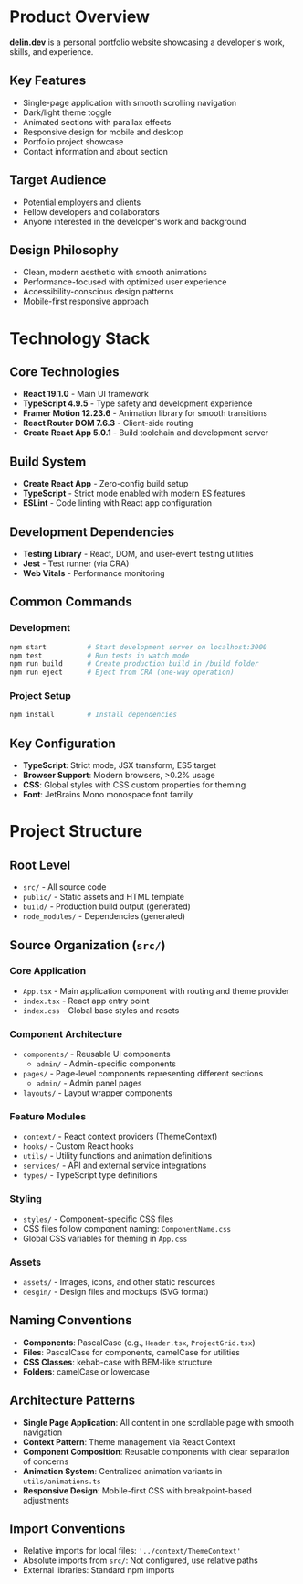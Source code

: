 # Product Overview

**delin.dev** is a personal portfolio website showcasing a developer's work, skills, and experience. 

## Key Features
- Single-page application with smooth scrolling navigation
- Dark/light theme toggle
- Animated sections with parallax effects
- Responsive design for mobile and desktop
- Portfolio project showcase
- Contact information and about section

## Target Audience
- Potential employers and clients
- Fellow developers and collaborators
- Anyone interested in the developer's work and background

## Design Philosophy
- Clean, modern aesthetic with smooth animations
- Performance-focused with optimized user experience
- Accessibility-conscious design patterns
- Mobile-first responsive approach
# Technology Stack

## Core Technologies
- **React 19.1.0** - Main UI framework
- **TypeScript 4.9.5** - Type safety and development experience
- **Framer Motion 12.23.6** - Animation library for smooth transitions
- **React Router DOM 7.6.3** - Client-side routing
- **Create React App 5.0.1** - Build toolchain and development server

## Build System
- **Create React App** - Zero-config build setup
- **TypeScript** - Strict mode enabled with modern ES features
- **ESLint** - Code linting with React app configuration

## Development Dependencies
- **Testing Library** - React, DOM, and user-event testing utilities
- **Jest** - Test runner (via CRA)
- **Web Vitals** - Performance monitoring

## Common Commands

### Development
```bash
npm start          # Start development server on localhost:3000
npm test           # Run tests in watch mode
npm run build      # Create production build in /build folder
npm run eject      # Eject from CRA (one-way operation)
```

### Project Setup
```bash
npm install        # Install dependencies
```

## Key Configuration
- **TypeScript**: Strict mode, JSX transform, ES5 target
- **Browser Support**: Modern browsers, >0.2% usage
- **CSS**: Global styles with CSS custom properties for theming
- **Font**: JetBrains Mono monospace font family
# Project Structure

## Root Level
- `src/` - All source code
- `public/` - Static assets and HTML template
- `build/` - Production build output (generated)
- `node_modules/` - Dependencies (generated)

## Source Organization (`src/`)

### Core Application
- `App.tsx` - Main application component with routing and theme provider
- `index.tsx` - React app entry point
- `index.css` - Global base styles and resets

### Component Architecture
- `components/` - Reusable UI components
  - `admin/` - Admin-specific components
- `pages/` - Page-level components representing different sections
  - `admin/` - Admin panel pages
- `layouts/` - Layout wrapper components

### Feature Modules
- `context/` - React context providers (ThemeContext)
- `hooks/` - Custom React hooks
- `utils/` - Utility functions and animation definitions
- `services/` - API and external service integrations
- `types/` - TypeScript type definitions

### Styling
- `styles/` - Component-specific CSS files
- CSS files follow component naming: `ComponentName.css`
- Global CSS variables for theming in `App.css`

### Assets
- `assets/` - Images, icons, and other static resources
- `desgin/` - Design files and mockups (SVG format)

## Naming Conventions
- **Components**: PascalCase (e.g., `Header.tsx`, `ProjectGrid.tsx`)
- **Files**: PascalCase for components, camelCase for utilities
- **CSS Classes**: kebab-case with BEM-like structure
- **Folders**: camelCase or lowercase

## Architecture Patterns
- **Single Page Application**: All content in one scrollable page with smooth navigation
- **Context Pattern**: Theme management via React Context
- **Component Composition**: Reusable components with clear separation of concerns
- **Animation System**: Centralized animation variants in `utils/animations.ts`
- **Responsive Design**: Mobile-first CSS with breakpoint-based adjustments

## Import Conventions
- Relative imports for local files: `'../context/ThemeContext'`
- Absolute imports from `src/`: Not configured, use relative paths
- External libraries: Standard npm imports